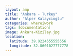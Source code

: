 ```yaml
---
layout: amp
title: "Ankara - Turkey"
author: "Alper Kalaycioglu"
categories: whereiwork
tags: [documentation]
image: Ankara-Kizilay.jpg
location:
  latitude: 39.9224555555556
  longitude: 32.8601027777778
---
```

